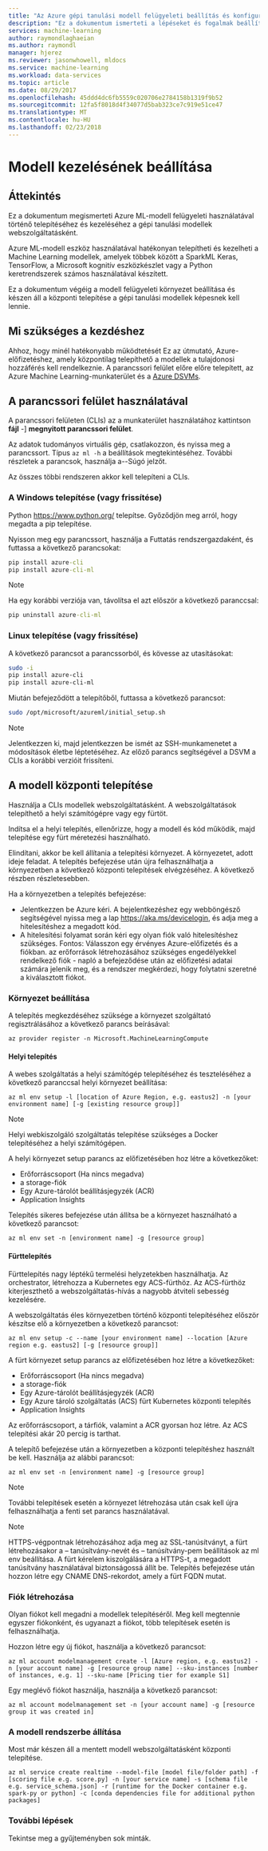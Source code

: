 ```yaml
---
title: "Az Azure gépi tanulási modell felügyeleti beállítás és konfiguráció |} Microsoft Docs"
description: "Ez a dokumentum ismerteti a lépéseket és fogalmak beállításáról és konfigurálásáról a modell kezelése az Azure Machine Learning részt."
services: machine-learning
author: raymondlaghaeian
ms.author: raymondl
manager: hjerez
ms.reviewer: jasonwhowell, mldocs
ms.service: machine-learning
ms.workload: data-services
ms.topic: article
ms.date: 08/29/2017
ms.openlocfilehash: 45ddd4dc6fb5559c020706e2784158b1319f9b52
ms.sourcegitcommit: 12fa5f8018d4f34077d5bab323ce7c919e51ce47
ms.translationtype: MT
ms.contentlocale: hu-HU
ms.lasthandoff: 02/23/2018
---
```

# <a name="model-management-setup"></a>Modell kezelésének beállítása

## <a name="overview"></a>Áttekintés
Ez a dokumentum megismerteti Azure ML-modell felügyeleti használatával történő telepítéséhez és kezeléséhez a gépi tanulási modellek webszolgáltatásként. 

Azure ML-modell eszköz használatával hatékonyan telepítheti és kezelheti a Machine Learning modellek, amelyek többek között a SparkML Keras, TensorFlow, a Microsoft kognitív eszközkészlet vagy a Python keretrendszerek számos használatával készített. 

Ez a dokumentum végéig a modell felügyeleti környezet beállítása és készen áll a központi telepítése a gépi tanulási modellek képesnek kell lennie.

## <a name="what-you-need-to-get-started"></a>Mi szükséges a kezdéshez
Ahhoz, hogy minél hatékonyabb működtetését Ez az útmutató, Azure-előfizetéshez, amely központilag telepíthető a modellek a tulajdonosi hozzáférés kell rendelkeznie.
A parancssori felület előre előre telepített, az Azure Machine Learning-munkaterület és a [Azure DSVMs](https://docs.microsoft.com/azure/machine-learning/machine-learning-data-science-virtual-machine-overview).

## <a name="using-the-cli"></a>A parancssori felület használatával
A parancssori felületen (CLIs) az a munkaterület használatához kattintson **fájl** -] **megnyitott parancssori felület**. 

Az adatok tudományos virtuális gép, csatlakozzon, és nyissa meg a parancssort. Típus `az ml -h` a beállítások megtekintéséhez. További részletek a parancsok, használja a--Súgó jelzőt.

Az összes többi rendszeren akkor kell telepíteni a CLIs.

### <a name="installing-or-updating-on-windows"></a>A Windows telepítése (vagy frissítése)

Python https://www.python.org/ telepítse. Győződjön meg arról, hogy megadta a pip telepítése.

Nyisson meg egy parancssort, használja a Futtatás rendszergazdaként, és futtassa a következő parancsokat:

```cmd
pip install azure-cli
pip install azure-cli-ml
```
 
>[!NOTE]
>Ha egy korábbi verziója van, távolítsa el azt először a következő paranccsal:
>

```cmd
pip uninstall azure-cli-ml
```

### <a name="installing-or-updating-on-linux"></a>Linux telepítése (vagy frissítése)
A következő parancsot a parancssorból, és kövesse az utasításokat:

```bash
sudo -i
pip install azure-cli
pip install azure-cli-ml
```

Miután befejeződött a telepítőből, futtassa a következő parancsot:

```bash
sudo /opt/microsoft/azureml/initial_setup.sh
```

>[!NOTE]
>Jelentkezzen ki, majd jelentkezzen be ismét az SSH-munkamenetet a módosítások életbe léptetéséhez.
>Az előző parancs segítségével a DSVM a CLIs a korábbi verzióit frissíteni.
>

## <a name="deploying-your-model"></a>A modell központi telepítése
Használja a CLIs modellek webszolgáltatásként. A webszolgáltatások telepíthető a helyi számítógépre vagy egy fürtöt.

Indítsa el a helyi telepítés, ellenőrizze, hogy a modell és kód működik, majd telepítése egy fürt méretezési használható.

Elindítani, akkor be kell állítania a telepítési környezet. A környezetet, adott ideje feladat. A telepítés befejezése után újra felhasználhatja a környezetben a következő központi telepítések elvégzéséhez. A következő részben részletesebben.

Ha a környezetben a telepítés befejezése:
- Jelentkezzen be Azure kéri. A bejelentkezéshez egy webböngésző segítségével nyissa meg a lap https://aka.ms/devicelogin, és adja meg a hitelesítéshez a megadott kód.
- A hitelesítési folyamat során kéri egy olyan fiók való hitelesítéshez szükséges. Fontos: Válasszon egy érvényes Azure-előfizetés és a fiókban. az erőforrások létrehozásához szükséges engedélyekkel rendelkező fiók - napló a befejeződése után az előfizetési adatai számára jelenik meg, és a rendszer megkérdezi, hogy folytatni szeretné a kiválasztott fiókot.

### <a name="environment-setup"></a>Környezet beállítása
A telepítés megkezdéséhez szüksége a környezet szolgáltató regisztrálásához a következő parancs beírásával:

```azurecli
az provider register -n Microsoft.MachineLearningCompute
```

#### <a name="local-deployment"></a>Helyi telepítés
A webes szolgáltatás a helyi számítógép telepítéséhez és teszteléséhez a következő paranccsal helyi környezet beállítása:

```azurecli
az ml env setup -l [location of Azure Region, e.g. eastus2] -n [your environment name] [-g [existing resource group]]
```
>[!NOTE] 
>Helyi webkiszolgáló szolgáltatás telepítése szükséges a Docker telepítéséhez a helyi számítógépen. 
>

A helyi környezet setup parancs az előfizetésében hoz létre a következőket:
- Erőforráscsoport (Ha nincs megadva)
- a storage-fiók
- Egy Azure-tárolót beállításjegyzék (ACR)
- Application Insights

Telepítés sikeres befejezése után állítsa be a környezet használható a következő parancsot:

```azurecli
az ml env set -n [environment name] -g [resource group]
```

#### <a name="cluster-deployment"></a>Fürttelepítés
Fürttelepítés nagy léptékű termelési helyzetekben használhatja. Az orchestrator, létrehozza a Kubernetes egy ACS-fürthöz. Az ACS-fürthöz kiterjeszthető a webszolgáltatás-hívás a nagyobb átviteli sebesség kezelésére.

A webszolgáltatás éles környezetben történő központi telepítéséhez először készítse elő a környezetben a következő parancsot:

```azurecli
az ml env setup -c --name [your environment name] --location [Azure region e.g. eastus2] [-g [resource group]]
```

A fürt környezet setup parancs az előfizetésében hoz létre a következőket:
- Erőforráscsoport (Ha nincs megadva)
- a storage-fiók
- Egy Azure-tárolót beállításjegyzék (ACR)
- Egy Azure tároló szolgáltatás (ACS) fürt Kubernetes központi telepítés
- Application Insights

Az erőforráscsoport, a tárfiók, valamint a ACR gyorsan hoz létre. Az ACS telepítési akár 20 percig is tarthat. 

A telepítő befejezése után a környezetben a központi telepítéshez használt be kell. Használja az alábbi parancsot:

```azurecli
az ml env set -n [environment name] -g [resource group]
```

>[!NOTE] 
> További telepítések esetén a környezet létrehozása után csak kell újra felhasználhatja a fenti set parancs használatával.
>

>[!NOTE] 
>HTTPS-végpontnak létrehozásához adja meg az SSL-tanúsítványt, a fürt létrehozásakor a – tanúsítvány-nevét és – tanúsítvány-pem beállítások az ml env beállítása. A fürt kérelem kiszolgálására a HTTPS-t, a megadott tanúsítvány használatával biztonságossá állít be. Telepítés befejezése után hozzon létre egy CNAME DNS-rekordot, amely a fürt FQDN mutat.

### <a name="create-an-account"></a>Fiók létrehozása
Olyan fiókot kell megadni a modellek telepítéséről. Meg kell megtennie egyszer fiókonként, és ugyanazt a fiókot, több telepítések esetén is felhasználhatja.

Hozzon létre egy új fiókot, használja a következő parancsot:

```azurecli
az ml account modelmanagement create -l [Azure region, e.g. eastus2] -n [your account name] -g [resource group name] --sku-instances [number of instances, e.g. 1] --sku-name [Pricing tier for example S1]
```

Egy meglévő fiókot használja, használja a következő parancsot:
```azurecli
az ml account modelmanagement set -n [your account name] -g [resource group it was created in]
```

### <a name="deploy-your-model"></a>A modell rendszerbe állítása
Most már készen áll a mentett modell webszolgáltatásként központi telepítése. 

```azurecli
az ml service create realtime --model-file [model file/folder path] -f [scoring file e.g. score.py] -n [your service name] -s [schema file e.g. service_schema.json] -r [runtime for the Docker container e.g. spark-py or python] -c [conda dependencies file for additional python packages]
```

### <a name="next-steps"></a>További lépések
Tekintse meg a gyűjteményben sok minták.
